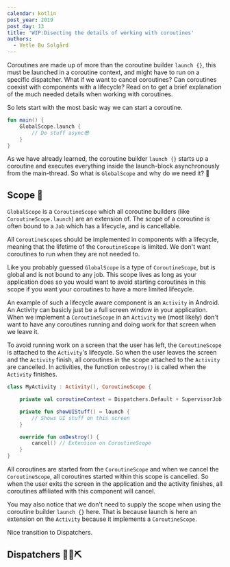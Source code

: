 ```yaml
---
calendar: kotlin
post_year: 2019
post_day: 13
title: 'WIP:Disecting the details of working with coroutines'
authors:
  - Vetle Bu Solgård
---
```

Coroutines are made up of more than the coroutine builder `launch {}`, this must be launched in a coroutine context, and might have to run on a specific dispatcher. What if we want to cancel coroutines? Can coroutines coexist with components with a lifecycle? Read on to get a brief explanation of the much needed details when working with coroutines.

So lets start with the most basic way we can start a coroutine.

```kotlin
fun main() {
    GlobalScope.launch {        
        // Do stuff async😎
    }
}
```

As we have already learned, the coroutine builder `launch {}` starts up a coroutine and executes everything inside the launch-block asynchronously from the main-thread. So what is `GlobalScope` and why do we need it? 🤔


## Scope 🔭

`GlobalScope` is a `CoroutineScope` which all coroutine builders (like `CoroutineScope.launch`) are an extension of. The scope of a coroutine is often bound to a `Job` which has a lifecycle, and is cancellable.

All `CoroutineScope`s should be implemented in components with a lifecycle, meaning that the lifetime of the `CoroutineScope` is limited. We don't want coroutines to run when they are not needed to.

Like you probably guessed `GlobalScope` is a type of `CoroutineScope`, but is global and is not bound to any job. This scope lives as long as your application does so you would want to avoid starting coroutines in this scope if you want your coroutines to have a more limited lifecycle.

An example of such a lifecycle aware component is an `Activity` in Android. An Activity can basicly just be a full screen window in your application. When we implement a `CoroutineScope` in an `Activity` we (most likely) don't want to have any coroutines running and doing work for that screen when we leave it.

To avoid running work on a screen that the user has left, the `CoroutineScope` is attached to the `Activity`'s lifecycle. So when the user leaves the screen and the `Activity` finish, all coroutines in the scope attached to the `Activity` are cancelled. In activities, the function `onDestroy()` is called when the `Activity` finishes.

```kotlin
class MyActivity : Activity(), CoroutineScope {

    private val coroutineContext = Dispatchers.Default + SupervisorJob()

    private fun showUIStuff() = launch {
        // Shows UI stuff on this screen
    }

    override fun onDestroy() {
        cancel() // Extension on CoroutineScope
    }
}
```

All coroutines are started from the `CoroutineScope` and when we cancel the `CoroutineScope`, all coroutines started within this scope is cancelled. So when the user exits the screen in the application and the activity finishes, all coroutines affiliated with this component will cancel.

You may also notice that we don't need to supply the scope when using the coroutine builder `launch {}` here. That is because launch is here an extension on the `Activity` because it implements a `CoroutineScope`.

Nice transition to Dispatchers.

## Dispatchers 🔧🔨⛏



